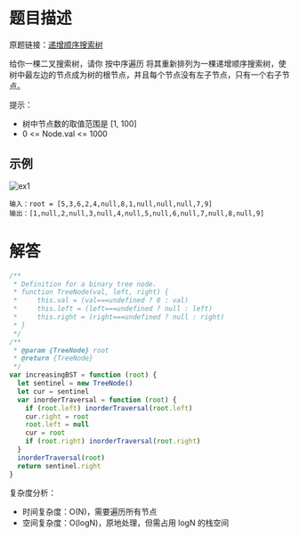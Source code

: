 # 题目描述

原题链接：[递增顺序搜索树](https://leetcode-cn.com/problems/increasing-order-search-tree/)

给你一棵二叉搜索树，请你 按中序遍历 将其重新排列为一棵递增顺序搜索树，使树中最左边的节点成为树的根节点，并且每个节点没有左子节点，只有一个右子节点。

提示：

- 树中节点数的取值范围是 [1, 100]
- 0 <= Node.val <= 1000

## 示例

![ex1](https://assets.leetcode.com/uploads/2020/11/17/ex1.jpg)

```
输入：root = [5,3,6,2,4,null,8,1,null,null,null,7,9]
输出：[1,null,2,null,3,null,4,null,5,null,6,null,7,null,8,null,9]
```

# 解答

```js
/**
 * Definition for a binary tree node.
 * function TreeNode(val, left, right) {
 *     this.val = (val===undefined ? 0 : val)
 *     this.left = (left===undefined ? null : left)
 *     this.right = (right===undefined ? null : right)
 * }
 */
/**
 * @param {TreeNode} root
 * @return {TreeNode}
 */
var increasingBST = function (root) {
  let sentinel = new TreeNode()
  let cur = sentinel
  var inorderTraversal = function (root) {
    if (root.left) inorderTraversal(root.left)
    cur.right = root
    root.left = null
    cur = root
    if (root.right) inorderTraversal(root.right)
  }
  inorderTraversal(root)
  return sentinel.right
}
```

复杂度分析：

- 时间复杂度：O(N)，需要遍历所有节点
- 空间复杂度：O(logN)，原地处理，但需占用 logN 的栈空间
